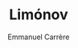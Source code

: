 ---
title: "Limónov"
subtitle: ""
description: ""
layout: book
author: Emmanuel Carrère
started: 2017-09-11
read: 2017-09-28
status: read
rating: 4
color: 
cover: 
pages: 397
link: 
---